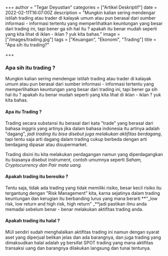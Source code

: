 +++
author = "Tegar Deyustian"
categories = ["Artikel Deskriptif"]
date = 2022-02-11T16:07:00Z
description = "Mungkin kalian sering mendengar istilah trading atau trader di kalayak umum atau pun berasal dari sumber informasi - informasi tertentu yang memperlihatkan keuntungan yang besar dari trading ini, tapi bener ga sih hal itu ? apakah itu benar mudah seperti yang kita lihat di iklan - iklan ? yuk kita bahas."
image = ["/images/trading.jpg"]
tags = ["Keuangan", "Ekonomi", "Trading"]
title = "Apa sih itu trading?"

+++

### Apa sih itu trading ?

Mungkin kalian sering mendengar istilah trading atau trader di kalayak umum atau pun berasal dari sumber informasi - informasi tertentu yang memperlihatkan keuntungan yang besar dari trading ini, tapi bener ga sih hal itu ? apakah itu benar mudah seperti yang kita lihat di iklan - iklan ? yuk kita bahas.

#### Apa itu Trading ?

Trading secara substansi itu berasal dari kata "trade" yang berasal dari bahasa inggris yang artinya jika dalam bahasa indonesia itu artinya adalah "dagang", _jadi trading itu bisa disebut juga melakukan aktifitas berdagang_, tapi tentu saja arti dagang dalam trading cukup berbeda dengan arti berdagang dipasar atau disupermarket.

Trading disini itu kita melakukan perdagangan namun yang diperdagangkan itu biasanya disebut instrument, contoh umumnya seperti _Saham, Cryptocurrency dan Pair mata uang._

#### Apakah trading itu beresiko ?

Tentu saja, tidak ada trading yang tidak memiliki risiko, besar kecil risiko itu tergantung dengan "Risk Management" kita, karna sejatinya dalam trading keuntungan dan kerugian itu berbanding lurus yang mana berarti **"_low risk, low return and high risk, high return" _**jadi pastikan ilmu anda memadai sebelum benar - benar melakukan aktifitas trading anda.

#### Apakah trading itu halal ?

MUI sendiri sudah menghalalkan aktifitas trading ini namun dengan syarat aset yang diperjual belikan jelas dan ada barangnya, dan juga trading yang dimaksudkan halal adalah yg bersifat SPOT trading yang mana aktifitas transaksi uang dan barangnya dilakukan langsung dan tunai tentunya.
